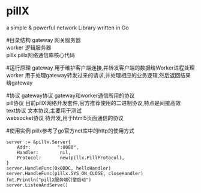 # pillX
a simple &amp; powerful network Library written in Go

#目录结构
  gateway 网关服务器<br />
  worker 逻辑服务器<br />
  pillx   pillx网络通信库核心代码
  
#运行原理
  gateway 用于维护客户端连接,并转发客户端的数据给Worker进程处理 <br />
  worker 用于处理gateway转发过来的请求,并处理相应的业务逻辑,然后返回结果给gateway
  
#协议
  gateway协议 gateway和worker通信所用的协议 <br />
  pill协议 目前pillX网络开发套件,官方推荐使用的二进制协议,特点是间接高效<br />
  text协议 文本协议,主要用于测试<br />
  websocket协议 待开发,用于html5页面通信的协议
  
#使用实例
  pillx参考了go官方net库中的http的使用方式
  
	server := &pillx.Server{
		Addr:          ":8080",
		Handler:        nil,
		Protocol:		new(pillx.PillProtocol),
	}
	server.HandleFunc(0x0DDC, helloHandler)
	server.HandleFunc(pillx.SYS_ON_CLOSE, closeHandler)
	fmt.Println("pillX服务端引擎启动")
	server.ListenAndServe()
